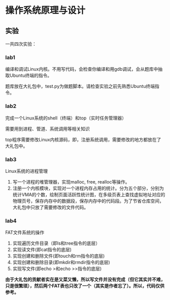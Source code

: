 # 操作系统原理与设计

## 实验

一共四次实验：

### lab1

编译和调试Linux内核。不用写代码，会检查你编译和用gdb调试，会从题库中抽取Ubuntu终端的指令。

题库放在大礼包中，test.py为做题脚本。请检查实验之前先熟悉Ubuntu终端指令。

### lab2

完成一个Linux系统的shell（终端）和top（实时任务管理器）

需要用到进程、管道、系统调用等相关知识

top程序需要修改Linux内核源码，即，注册系统调用，需要修改的地方都放在了大礼包中。

### lab3

Linux系统的进程管理

1. 写一个进程的堆管理器，实现malloc, free, realloc等操作。
2. 注册一个内核模块，实现对一个进程内存占用的统计。分为五个部分，分别为统计VMA的个数，绘制页面活跃性统计图，在多级页表上查找虚拟地址对应的物理页号，保存内存中的数据段，保存内存中的代码段。为了节省仓库空间，大礼包中只放了需要修改的文件代码。

### lab4

FAT文件系统的操作

1. 实现遍历文件目录（即ls和tree指令的底层）
2. 实现读文件(即cat指令的底层)
3. 实现创建和删除文件(即touch和rm指令的底层)
4. 实现创建和删除目录(即mkdir和rmdir指令的底层)
5. 实现写文件(即echo >和echo >>指令的底层)

**由于大礼包的贡献者实在是又菜又懒，所以写文件并没有完成（但它其实并不难，只是很繁琐），然后两个FAT表也只改了一个（其实是作者忘了）。所以，代码仅供参考。**